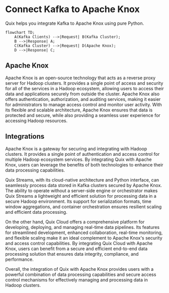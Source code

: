 # Connect Kafka to Apache Knox

Quix helps you integrate Kafka to Apache Knox using pure Python.

```mermaid
flowchart TD;
    A(Kafka Clients) -->|Request| B(Kafka Cluster);
    B -->|Response| A;
    C(Kafka Cluster) -->|Request| D(Apache Knox);
    D -->|Response| C;
```

## Apache Knox

Apache Knox is an open-source technology that acts as a reverse proxy server for Hadoop clusters. It provides a single point of access and security for all of the services in a Hadoop ecosystem, allowing users to access their data and applications securely from outside the cluster. Apache Knox also offers authentication, authorization, and auditing services, making it easier for administrators to manage access control and monitor user activity. With its flexible and scalable architecture, Apache Knox ensures that data is protected and secure, while also providing a seamless user experience for accessing Hadoop resources.

## Integrations

Apache Knox is a gateway for securing and integrating with Hadoop clusters. It provides a single point of authentication and access control for multiple Hadoop ecosystem services. By integrating Quix with Apache Knox, users can leverage the benefits of both technologies to enhance their data processing capabilities.

Quix Streams, with its cloud-native architecture and Python interface, can seamlessly process data stored in Kafka clusters secured by Apache Knox. The ability to operate without a server-side engine or orchestrator makes Quix Streams a lightweight and efficient solution for processing data in a secure Hadoop environment. Its support for serialization formats, time window aggregations, and container orchestration ensures resilient scaling and efficient data processing.

On the other hand, Quix Cloud offers a comprehensive platform for developing, deploying, and managing real-time data pipelines. Its features for streamlined development, enhanced collaboration, real-time monitoring, and flexible scaling make it an ideal complement to Apache Knox's security and access control capabilities. By integrating Quix Cloud with Apache Knox, users can benefit from a secure and efficient end-to-end data processing solution that ensures data integrity, compliance, and performance.

Overall, the integration of Quix with Apache Knox provides users with a powerful combination of data processing capabilities and secure access control mechanisms for effectively managing and processing data in Hadoop clusters.

